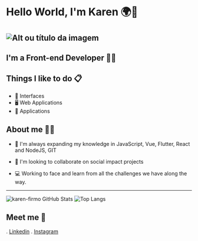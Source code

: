 # Hello World, I'm Karen 🌍👋
![Alt ou título da imagem](https://i.pinimg.com/564x/51/c3/1d/51c31d74ab0c2d437165556f3c5f87a0.jpg)
---- 

## I'm a Front-end Developer 👩‍💻 

## Things I like to do 📋

- 🎨 Interfaces 
- 🖥 Web Applications
- 📱 Applications

## About me 🙋‍♀️


- 🌱 I'm always expanding my knowledge in JavaScript, Vue, Flutter, React 
  and NodeJS, GIT

- 👯 I'm looking to collaborate on social impact projects

- 💻 Working to face and learn from all the challenges we have along the way.



----

![karen-firmo GitHub Stats](https://github-readme-stats.vercel.app/api?username=karen-firmo&show_icons=true) ![Top Langs](https://github-readme-stats.vercel.app/api/top-langs/?username=karen-firmo&show_icons=true)



## Meet me 💬 
. [Linkedin](https://www.linkedin.com/in/ester-karen/)
. [Instagram](https://www.instagram.com/esterfirmo_/)
